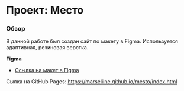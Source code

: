 # Проект: Место

### Обзор
В данной работе был создан сайт по макету в Figma. Используется адаптивная, резиновая верстка.

**Figma**

* [Ссылка на макет в Figma](https://www.figma.com/file/2cn9N9jSkmxD84oJik7xL7/JavaScript.-Sprint-4?node-id=0%3A1)

 Сылка на GitHub Pages: https://marseliine.github.io/mesto/index.html
